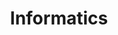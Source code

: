 ---
category: [informatics] #Category ID.
hue: var(--c-themeHueBlue) #Category hue. See note [1].
title: Informatics #Category title.
description: &nbsp
---